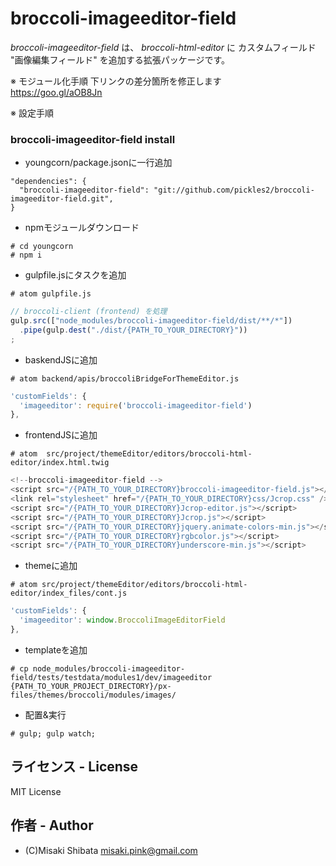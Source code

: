 # broccoli-imageeditor-field

_broccoli-imageeditor-field_ は、 _broccoli-html-editor_ に カスタムフィールド "画像編集フィールド" を追加する拡張パッケージです。

※ モジュール化手順
下リンクの差分箇所を修正します  
https://goo.gl/aOB8Jn

※ 設定手順
### broccoli-imageeditor-field install
- youngcorn/package.jsonに一行追加
```
"dependencies": {
  "broccoli-imageeditor-field": "git://github.com/pickles2/broccoli-imageeditor-field.git",
}
```
- npmモジュールダウンロード
```
# cd youngcorn
# npm i
```

- gulpfile.jsにタスクを追加
```
# atom gulpfile.js
```
```js
// broccoli-client (frontend) を処理
gulp.src(["node_modules/broccoli-imageeditor-field/dist/**/*"])
  .pipe(gulp.dest("./dist/{PATH_TO_YOUR_DIRECTORY}"))
;
```

- baskendJSに追加  
```
# atom backend/apis/broccoliBridgeForThemeEditor.js
```
```js
'customFields': {
  'imageeditor': require('broccoli-imageeditor-field')
},
```

- frontendJSに追加  
```
# atom  src/project/themeEditor/editors/broccoli-html-editor/index.html.twig
```
```js
<!--broccoli-imageeditor-field -->
<script src="/{PATH_TO_YOUR_DIRECTORY}broccoli-imageeditor-field.js"></script>
<link rel="stylesheet" href="/{PATH_TO_YOUR_DIRECTORY}css/Jcrop.css" />
<script src="/{PATH_TO_YOUR_DIRECTORY}Jcrop-editor.js"></script>
<script src="/{PATH_TO_YOUR_DIRECTORY}Jcrop.js"></script>
<script src="/{PATH_TO_YOUR_DIRECTORY}jquery.animate-colors-min.js"></script>
<script src="/{PATH_TO_YOUR_DIRECTORY}rgbcolor.js"></script>
<script src="/{PATH_TO_YOUR_DIRECTORY}underscore-min.js"></script>

```

- themeに追加  
```
# atom src/project/themeEditor/editors/broccoli-html-editor/index_files/cont.js
```
```js
'customFields': {
  'imageeditor': window.BroccoliImageEditorField
},
```

- templateを追加
```
# cp node_modules/broccoli-imageeditor-field/tests/testdata/modules1/dev/imageeditor {PATH_TO_YOUR_PROJECT_DIRECTORY}/px-files/themes/broccoli/modules/images/
```

- 配置&実行
```
# gulp; gulp watch;
```

## ライセンス - License

MIT License


## 作者 - Author

- (C)Misaki Shibata <misaki.pink@gmail.com>
